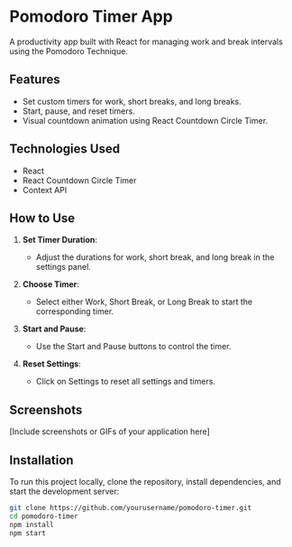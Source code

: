 # Pomodoro Timer App

A productivity app built with React for managing work and break intervals using the Pomodoro Technique.

## Features

- Set custom timers for work, short breaks, and long breaks.
- Start, pause, and reset timers.
- Visual countdown animation using React Countdown Circle Timer.

## Technologies Used

- React
- React Countdown Circle Timer
- Context API

## How to Use

1. **Set Timer Duration**:
   - Adjust the durations for work, short break, and long break in the settings panel.
   
2. **Choose Timer**:
   - Select either Work, Short Break, or Long Break to start the corresponding timer.

3. **Start and Pause**:
   - Use the Start and Pause buttons to control the timer.

4. **Reset Settings**:
   - Click on Settings to reset all settings and timers.

## Screenshots

[Include screenshots or GIFs of your application here]

## Installation

To run this project locally, clone the repository, install dependencies, and start the development server:

```bash
git clone https://github.com/yourusername/pomodoro-timer.git
cd pomodoro-timer
npm install
npm start
